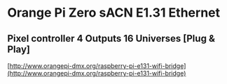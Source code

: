 # Orange Pi Zero sACN E1.31 Ethernet
## Pixel controller 4 Outputs 16 Universes [Plug & Play]

[http://www.orangepi-dmx.org/raspberry-pi-e131-wifi-bridge](http://www.orangepi-dmx.org/raspberry-pi-e131-wifi-bridge)